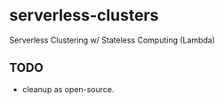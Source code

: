# serverless-clusters
Serverless Clustering w/ Stateless Computing (Lambda)

## TODO

- cleanup as open-source.

